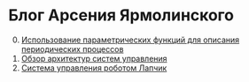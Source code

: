 # Блог Арсения Ярмолинского

0. [Использование параметрических функций для описания периодических процессов](periodic_leds/periodic_leds.pdf)
0. [Обзор архитектур систем управления](on_control_system_architectures/REPORT.md)
0. [Система управления роботом Лапчик](PobeditelRTK/REPORT.html)
